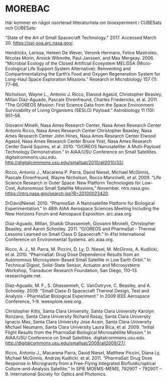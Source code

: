 # MOREBAC

Här kommer en något osorterad litteraturlista om bioexperiment i CUBESats och CUBESats:

“State of the Art of Small Spacecraft Technology.” 2017. Accessed March 20. https://sst-soa.arc.nasa.gov/.

Hendrickx, Larissa, Heleen De Wever, Veronik Hermans, Felice Mastroleo, Nicolas Morin, Annick Wilmotte, Paul Janssen, and Max Mergeay. 2006. “Microbial Ecology of the Closed Artificial Ecosystem MELiSSA (Micro-Ecological Life Support System Alternative): Reinventing and Compartmentalizing the Earth’s Food and Oxygen Regeneration System for Long-Haul Space Exploration Missions.” Research in Microbiology 157 (1): 77–86.

Nicholson, Wayne L., Antonio J. Ricco, Elwood Agasid, Christopher Beasley, Millan Diaz-Aguado, Pascale Ehrenfreund, Charles Friedericks, et al. 2011. “The O/OREOS Mission: First Science Data from the Space Environment Survivability of Living Organisms (SESLO) Payload.” Astrobiology 11 (10): 951–58.

Giovanni Minelli, Nasa Ames Research Center, Nasa Ames Research Center Antonio Ricco, Nasa Ames Research Center Christopher Beasley, Nasa Ames Research Center John Hines, Nasa Ames Research Center Elwood Agasid, Nasa Ames Research Center Bruce Yost, Nasa Ames Research Center David Squires, et al. 2010. “O/OREOS Nanosatellite: A Multi-Payload Technology Demonstration.” In AIAA/USU Conference on Small Satellites. digitalcommons.usu.edu. http://digitalcommons.usu.edu/smallsat/2010/all2010/32/.

Ricco, Antonio J., Macarena P. Parra, David Niesel, Michael McGinnis, Pascale Ehrenfreund, Wayne Nicholson, Rocco Mancinelli, et al. 2009. “Life Science Research in Outer Space: New Platform Technologies for Low-Cost, Autonomous Small Satellite Missions,” November. ntrs.nasa.gov. https://ntrs.nasa.gov/search.jsp?R=20100023420.

DrDavidNiesel. 2010. “PharmaSat: A Nanosatellite Platform for Biological Experimentation.” In 48th AIAA Aerospace Sciences Meeting Including the New Horizons Forum and Aerospace Exposition. arc.aiaa.org.

Diaz-Aguado, Millan, Shakib Ghassemieh, Giovanni Minnelli, Christopher Beasley, and Aaron Schooley. 2011. “O/OREOS and PharmaSat - Thermal Lessons Learned on Small Class D Spacecraft.” In 41st International Conference on Environmental Systems. arc.aiaa.org.

Ricco, A. J., M. Parra, M. Piccini, D. Ly, D. Niesel, M. McGinnis, A. Kudlicki, et al. 2010. “PharmaSat: Drug Dose Dependence Results from an Autonomous Microsystem-Based Small Satellite in Low Earth Orbit.” In Technical Digest, Solid-State Sensor, Actuator and Microsystems Workshop, Transducer Research Foundation, San Diego, 110–13. researchgate.net.

Diaz-Aguado, M. F., S. Ghassemieh, C. VanOutryve, C. Beasley, and A. Schooley. 2009. “Small Class-D Spacecraft Thermal Design, Test and Analysis - PharmaSat Biological Experiment.” In 2009 IEEE Aerospace Conference, 1–9. ieeexplore.ieee.org.

Christopher Kitts, Santa Clara University, Santa Clara University Karolyn Ronzano, Santa Clara University Richard Rasay, Santa Clara University Ignacio Mas, Santa Clara University Jose Acain, Santa Clara University Michael Neumann, Santa Clara University Laura Bica, et al. 2009. “Initial Flight Results from the PharmaSat Biological Microsatellite Mission.” In AIAA/USU Conference on Small Satellites. digitalcommons.usu.edu. http://digitalcommons.usu.edu/smallsat/2009/all2009/27/.

Ricco, Antonio J., Macarena Parra, David Niesel, Matthew Piccini, Diana Ly, Michael McGinnis, Andrzej Kudlicki, et al. 2011. “PharmaSat: Drug Dose Response in Microgravity from a Free-Flying Integrated Biofluidic/optical Culture-and-Analysis Satellite.” In SPIE MOEMS-MEMS, 79290T – 79290T – 9. International Society for Optics and Photonics.
